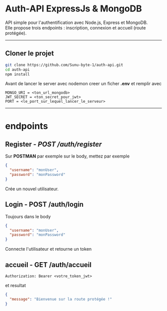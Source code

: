 # Auth-API ExpressJs & MongoDB

API simple pour l'authentification avec Node.js, Express et MongoDB.  
Elle propose trois endpoints : inscription, connexion et accueil (route protégée).

---

## Cloner le projet

```bash
git clone https://github.com/Sunu-byte-1/auth-api.git
cd auth-api
npm install
```

Avant de lancer le server avec nodemon creer un ficher **.env** et remplir avec
```.env
MONGO_URI = <ton_url_mongodb>
JWT_SECRET = <ton_secret_pour_jwt>
PORT = <le_port_sur_lequel_lancer_le_serveur>
```
------------------------------------------------------------

# endpoints

## Register - ***POST /auth/register*** 
Sur **POSTMAN** par exemple sur le body, mettez par exemple
```json
{
  "username": "monUser",
  "password": "monPassword"
}
```
Crée un nouvel utilisateur.


## Login - POST /auth/login
Toujours dans le body
```json
{
  "username": "monUser",
  "password": "monPassword"
}
```
Connecte l'utilisateur et retourne un token

## accueil - GET /auth/accueil
```headers
Authorization: Bearer <votre_token_jwt>
```
et resultat
```json
{
  "message": "Bienvenue sur la route protégée !"
}
```

